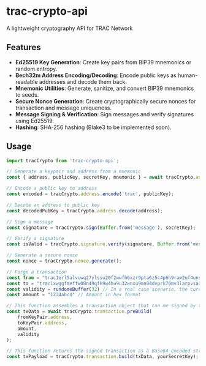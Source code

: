 # trac-crypto-api

A lightweight cryptography API for TRAC Network

## Features

- **Ed25519 Key Generation**: Create key pairs from BIP39 mnemonics or random entropy.
- **Bech32m Address Encoding/Decoding**: Encode public keys as human-readable addresses and decode them back.
- **Mnemonic Utilities**: Generate, sanitize, and convert BIP39 mnemonics to seeds.
- **Secure Nonce Generation**: Create cryptographically secure nonces for transaction and message uniqueness.
- **Message Signing & Verification**: Sign messages and verify signatures using Ed25519.
- **Hashing**: SHA-256 hashing (Blake3 to be implemented soon).

## Usage

```js
import tracCrypto from 'trac-crypto-api';

// Generate a keypair and address from a mnemonic
const { address, publicKey, secretKey, mnemonic } = await tracCrypto.address.generate('trac', null);

// Encode a public key to address
const encoded = tracCrypto.address.encode('trac', publicKey);

// Decode an address to public key
const decodedPubKey = tracCrypto.address.decode(address);

// Sign a message
const signature = tracCrypto.sign(Buffer.from('message'), secretKey);

// Verify a signature
const isValid = tracCrypto.signature.verify(signature, Buffer.from('message'), publicKey);

// Generate a secure nonce
const nonce = tracCrypto.nonce.generate();

// Forge a transaction
const from = "trac1erl5alvuwq27ylssu20f2wwfh6xzr9pta6z5c4p6h9ram2uf4unstekq72"
const to = "trac1xwggfmeffw08n49qfk9w4hu9u32wnxu9mn04dvprk70mv3larpvsade4d5"
const validity = rundomeBuffer(32) // In a real case scenario, the current validity should be fetched through RPC call
const amount = "1234abcd" // Amount in hex format

// This function assembles a transaction object that can me signed by transaction.build
const txData = await tracCrypto.transaction.preBuild(
    fromKeyPair.address,
    toKeyPair.address,
    amount,
    validity
);

// This function returns the signed transaction as a Base64 encoded string, which can be used in /broascast-transaction RPC call
const txPayload = tracCrypto.transaction.build(txData, yourSecretKey);
```